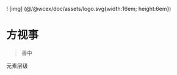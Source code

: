 <!--DESC: {icon:{name:"explore"},id:5} -->

! [img] (@/@wcex/doc/assets/logo.svg{width:16em; height:6em})
# 方视事
> 善中

元素层级